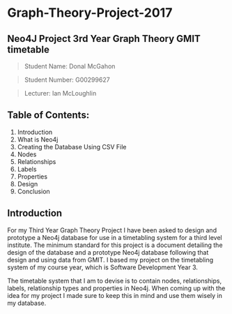 # Graph-Theory-Project-2017
## Neo4J Project 3rd Year Graph Theory GMIT timetable

> Student Name: Donal McGahon

> Student Number: G00299627

> Lecturer: Ian McLoughlin

## Table of Contents:

1. Introduction
1. What is Neo4j
1. Creating the Database Using CSV File
1. Nodes
1. Relationships
1. Labels
1. Properties
1. Design
1. Conclusion


## Introduction
For my Third Year Graph Theory Project I have been asked to design and prototype a Neo4j database for use
in a timetabling system for a third level institute. The minimum standard for this project is a document detailing the design of the database and a prototype Neo4j database following that design and using data from GMIT. I based my project on the timetabling system of my course year, which is Software Development Year 3.

The timetable system that I am to devise is to contain nodes, relationships, labels, relationship types and properties in Neo4j. When coming up with the idea for my project I made sure to keep this in mind and use them wisely in my database.
